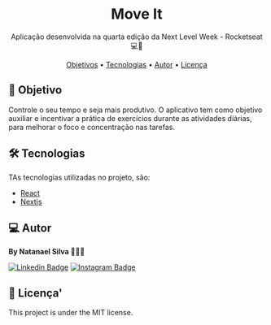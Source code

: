 <h1 align="center">
    Move It
</h1>
<p align="center"> Aplicação desenvolvida na quarta edição da Next Level Week - Rocketseat 💻🚀 </p>

<p align="center">
 <a href="#objective">Objetivos</a> •
 <a href="#technologies">Tecnologias</a> •
 <a href="#author">Autor</a> • 
 <a href="#license">Licença</a>
</p>

<h2 id="objective" > 🎯 Objetivo </h2>

Controle o seu tempo e seja mais produtivo. O aplicativo tem como objetivo auxiliar
e incentivar a prática de exercícios durante as atividades diárias, para melhorar o foco e concentração nas tarefas.

<h2 id="technologies"> 🛠 Tecnologias </h2>

TAs tecnologias utilizadas no projeto, são:

- [React](https://reactjs.org)
- [Nextjs](https://nextjs.org)

<h2 id="author"> 💻 Autor </h2>

<strong> By Natanael Silva </strong> 👊🏾🚀

[![Linkedin Badge](https://img.shields.io/badge/-natanaelsilva-blue?style=flat-square&logo=Linkedin&logoColor=white&link=https://www.linkedin.com/in/silvanatanael/)](https://www.linkedin.com/in/silvanatanael/)
[![Instagram Badge](https://img.shields.io/badge/-natanaelsilva-c43b94?style=flat-square&logo=Instagram&logoColor=white&link=https://instagram.com/silvaanata)](https://instagram.com/silvaanata)

<h2 id="license"> 📝 Licença' </h2>

This project is under the MIT license.
